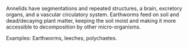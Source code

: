 Annelids have segmentations and repeated structures, a brain, excretory organs, and a vascular circulatory
system. Earthworms feed on soil and dead/decaying plant matter, keeping the soil
moist and making it more accessible to decomposition by other micro-organisms.

Examples: Earthworms, leeches, polychaetes.